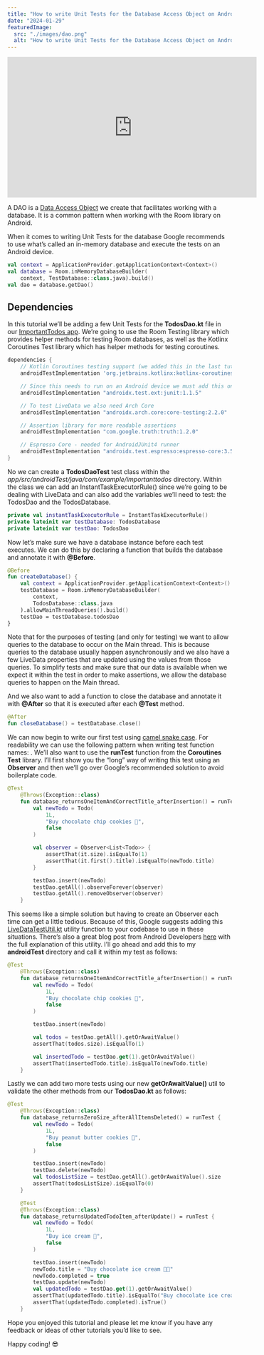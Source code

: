 ```yaml
---
title: "How to write Unit Tests for the Database Access Object on Android"
date: "2024-01-29"
featuredImage:
  src: "./images/dao.png"
  alt: "How to write Unit Tests for the Database Access Object on Android"
---
```

<iframe width="560" height="315" src="https://www.youtube.com/embed/KI1btlExM50?si=1-aJVLePGyGCZslE" title="YouTube video player" frameborder="0" allow="accelerometer; autoplay; clipboard-write; encrypted-media; gyroscope; picture-in-picture; web-share" referrerpolicy="strict-origin-when-cross-origin" allowfullscreen></iframe>

A DAO is a [Data Access Object](https://developer.android.com/training/data-storage/room/accessing-data) we create that facilitates working with a database. It is a common pattern when working with the Room library on Android.

When it comes to writing Unit Tests for the database Google recommends to use what’s called an in-memory database and execute the tests on an Android device.

```kotlin
val context = ApplicationProvider.getApplicationContext<Context>()
val database = Room.inMemoryDatabaseBuilder(
    context, TestDatabase::class.java).build()
val dao = database.getDao()
```
## Dependencies
In this tutorial we’ll be adding a few Unit Tests for the **TodosDao.kt** file in our [ImportantTodos app](https://github.com/danpgomez/ImportantTodos). We’re going to use the Room Testing library which provides helper methods for testing Room databases, as well as the Kotlinx Coroutines Test library which has helper methods for testing coroutines.

```groovy
dependencies { 
    // Kotlin Coroutines testing support (we added this in the last tutorial)
    androidTestImplementation 'org.jetbrains.kotlinx:kotlinx-coroutines-test:1.8.0-RC2'

    // Since this needs to run on an Android device we must add this one to get the RunWith(AndroidJUnit4::class)
    androidTestImplementation "androidx.test.ext:junit:1.1.5"

    // To test LiveData we also need Arch Core
    androidTestImplementation "androidx.arch.core:core-testing:2.2.0"

    // Assertion library for more readable assertions
    androidTestImplementation "com.google.truth:truth:1.2.0"

    // Espresso Core - needed for AndroidJUnit4 runner
    androidTestImplementation "androidx.test.espresso:espresso-core:3.5.1"
}
```
No we can create a **TodosDaoTest** test class within the _app/src/androidTest/java/com/example/importanttodos_ directory. Within the class we can add an InstantTaskExecutorRule() since we’re going to be dealing with LiveData and can also add the variables we’ll need to test: the TodosDao and the TodosDatabase.

```kotlin
private val instantTaskExecutorRule = InstantTaskExecutorRule()
private lateinit var testDatabase: TodosDatabase
private lateinit var testDao: TodosDao
```

Now let’s make sure we have a database instance before each test executes. We can do this by declaring a function that builds the database and annotate it with **@Before**.
```kotlin
@Before
fun createDatabase() {
    val context = ApplicationProvider.getApplicationContext<Context>()
    testDatabase = Room.inMemoryDatabaseBuilder(
        context,
        TodosDatabase::class.java
    ).allowMainThreadQueries().build()
    testDao = testDatabase.todosDao
}
```
Note that for the purposes of testing (and only for testing) we want to allow queries to the database to occur on the Main thread. This is because queries to the database usually happen asynchronously and we also have a few LiveData properties that are updated using the values from those queries. To simplify tests and make sure that our data is available when we expect it within the test in order to make assertions, we allow the database queries to happen on the Main thread.

And we also want to add a function to close the database and annotate it with **@After** so that it is executed after each **@Test** method.

```kotlin
@After
fun closeDatabase() = testDatabase.close()
```
We can now begin to write our first test using [camel snake case](https://www.pluralsight.com/blog/software-development/programming-naming-conventions-explained). For readability we can use the following pattern when writing test function names: <system under test> <expected result> <action taken>. We’ll also want to use the **runTest** function from the **Coroutines Test** library. I’ll first show you the “long” way of writing this test using an **Observer** and then we’ll go over Google’s recommended solution to avoid boilerplate code.

```kotlin
@Test
    @Throws(Exception::class)
    fun database_returnsOneItemAndCorrectTitle_afterInsertion() = runTest {
        val newTodo = Todo(
            1L,
            "Buy chocolate chip cookies 🍪",
            false
        )

        val observer = Observer<List<Todo>> {
            assertThat(it.size).isEqualTo(1)
            assertThat(it.first().title).isEqualTo(newTodo.title)
        }

        testDao.insert(newTodo)
        testDao.getAll().observeForever(observer)
        testDao.getAll().removeObserver(observer)
    }
```
This seems like a simple solution but having to create an Observer each time can get a little tedious. Because of this, Google suggests adding this [LiveDataTestUtil.kt](https://github.com/google/iosched/blob/main/androidTest-shared/src/main/java/com/google/samples/apps/iosched/androidtest/util/LiveDataTestUtil.kt) utility function to your codebase to use in these situations. There’s also a great blog post from Android Developers [here](https://medium.com/androiddevelopers/unit-testing-livedata-and-other-common-observability-problems-bb477262eb04) with the full explanation of this utility. I’ll go ahead and add this to my **androidTest** directory and call it within my test as follows:

```kotlin
@Test
    @Throws(Exception::class)
    fun database_returnsOneItemAndCorrectTitle_afterInsertion() = runTest {
        val newTodo = Todo(
            1L,
            "Buy chocolate chip cookies 🍪",
            false
        )

        testDao.insert(newTodo)

        val todos = testDao.getAll().getOrAwaitValue()
        assertThat(todos.size).isEqualTo(1)

        val insertedTodo = testDao.get(1).getOrAwaitValue()
        assertThat(insertedTodo.title).isEqualTo(newTodo.title)
    }
```
Lastly we can add two more tests using our new **getOrAwaitValue()** util to validate the other methods from our **TodosDao.kt** as follows:

```kotlin
@Test
    @Throws(Exception::class)
    fun database_returnsZeroSize_afterAllItemsDeleted() = runTest {
        val newTodo = Todo(
            1L,
            "Buy peanut butter cookies 🥜",
            false
        )

        testDao.insert(newTodo)
        testDao.delete(newTodo)
        val todosListSize = testDao.getAll().getOrAwaitValue().size
        assertThat(todosListSize).isEqualTo(0)
    }

    @Test
    @Throws(Exception::class)
    fun database_returnsUpdatedTodoItem_afterUpdate() = runTest {
        val newTodo = Todo(
            1L,
            "Buy ice cream 🍦",
            false
        )

        testDao.insert(newTodo)
        newTodo.title = "Buy chocolate ice cream 🍦🍫"
        newTodo.completed = true
        testDao.update(newTodo)
        val updatedTodo = testDao.get(1).getOrAwaitValue()
        assertThat(updatedTodo.title).isEqualTo("Buy chocolate ice cream 🍦🍫")
        assertThat(updatedTodo.completed).isTrue()
    }
```

Hope you enjoyed this tutorial and please let me know if you have any feedback or ideas of other tutorials you’d like to see.

Happy coding! 😎